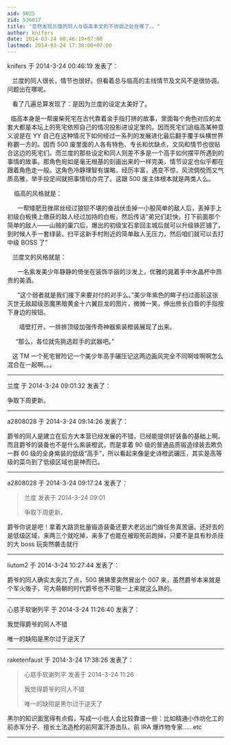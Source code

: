 ```yaml
---
aid: 9025
zid: 536017
title: "忽然发现兰度的同人与临高本文的不协调之处在哪了。。"
author: knifers
date: 2014-03-24 00:46:19+07:00
lastmod: 2014-03-24 17:38:00+07:00
---
```


knifers 于 2014-3-24 00:46:19 发表了：

&nbsp; &nbsp;兰度的同人很长，情节也很好。但看着总与临高的主线情节及文风不是很协调。问题出在哪呢。

&nbsp; &nbsp;看了几遍总算发现了：是因为兰度的设定太美好了。

&nbsp;&nbsp;临高本身是一帮废柴死宅在古代靠着金手指打拼的故事，里面每个角色对应的龙套大都是本坛上的死宅依照自己的情况投影进设定里的。因而死宅们追临高某种意义说是在 YY 自己在这种情况下如何经过一系列的发展进化最后翻手覆手纵横世界称霸一方的。因而 500 废里面的人各有特色、专长和优缺点，文风和情节也很贴合这边的死宅们。而兰度的那些设定和同人则差不多是一个高手如何摆平所遇到的事情的故事。那角色宛如是毫无根基的刻画出来的一样完美，情节设定也似乎都在跟着角色走一般。这角色冷静理智有谋略，经历丰富，遇变不惊，风流倜傥而又气质高雅，举手投足间就把事情给办完了。这跟 500 废主体根本就是两类人么。

&nbsp; &nbsp; 临高的风格就是：

&nbsp; &nbsp;&nbsp; &nbsp;一帮矮肥丑挫屌丝经过狼狈不堪的奋战伏击掉一小股简单的敌人后，丢掉手上初级白板换上缴获的敌人经过加持的白板，然后传话“弟兄们赶快，打下前面那个简单的敌人——山贼的巢穴后，爆出的初级宝石拿回主城后就可以升级铁匠铺了，到时候人手一套绿装，扫平这新手村附近的简单敌人无压力，然后咱们就可以去打中级 BOSS 了”

&nbsp; &nbsp;兰度文的风格就是：

&nbsp; &nbsp;&nbsp; &nbsp;一名紫发美少年静静的倚坐在装饰华丽的沙发上，优雅的晃着手中水晶杯中昂贵的美酒。

&nbsp; &nbsp;&nbsp; &nbsp;“这个弱者就是我们接下来要对付的对手么。”美少年紫色的眸子扫过面前这张灭世无敌超级恶魔黑暗黄金十六翼巨龙的图片，微微一笑，伸出修长白昝的手指按下身边的按钮。

&nbsp; &nbsp;&nbsp; &nbsp; 墙壁打开，一排排顶级加强传奇神器紫装橙装展现了出来。

&nbsp; &nbsp;&nbsp;&nbsp;“那么，各位就先挑选趁手的武器吧。”

&nbsp; &nbsp;这 TM 一个死宅冒险记一个美少年高手碾压记这两边画风完全不同啊哇啊啊怎么混合在一起啊。。。

---

兰度 于 2014-3-24 09:01:32 发表了：

争取下周更新。

---

a2808028 于 2014-3-24 09:14:26 发表了：

爵爷的同人是建立在后方大本营已经发展的不错，已经能提供好装备的基础上啊。而且爵爷的装备也不是什么紫装橙武，而是拿着 90 级的普通品质锻造绿装去欺负一群 60 级的全身紫装的低级“高手”，所以看起来像是史诗橙武碾压，其实是高等级的菜鸟到了低级区域也是神而已。

---

a2808028 于 2014-3-24 09:17:24 发表了：

> 兰度 发表于 2014-3-24 09:01
>
> 争取下周更新。

爵爷你说是吧！拿着大路货批量锻造装备还要大老远出门做任务真苦逼。还好去的是低级区域，来两三个就吃掉，来多了也能在被殴死前跑掉，只要不是具有秒杀技的大 boss 玩突然袭击就行

---

liutom2 于 2014-3-24 10:27:44 发表了：

爵爷的同人确实太突兀了点，500 狒狒里突然冒出个 007 来，虽然爵爷本来就是个军火贩子，可大萌朝的时代爵爷也不可能一上来就这么熟的。

---

心慈手软谢列平 于 2014-3-24 11:26:40 发表了：

我觉得爵爷的同人不错

唯一的缺陷是黑尔过于逆天了

---

raketenfaust 于 2014-3-24 17:38:26 发表了：

> 心慈手软谢列平 发表于 2014-3-24 11:26
>
> 我觉得爵爷的同人不错
>
> 唯一的缺陷是黑尔过于逆天了

黑尔的知识面宽得有点假，写成一小批人会比较靠谱一些：比如精通小作坊化工的前赤军分子、擅长土法造枪的前阿富汗游击队、前 IRA 爆炸物专家……etc

---
